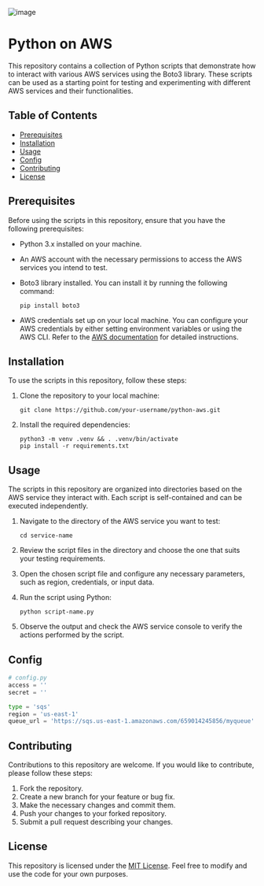 ![image](https://github.com/flaviomicheletti/python-aws/assets/1257048/258389b4-6840-4083-8641-77782e299a5e)

# Python on AWS

This repository contains a collection of Python scripts that demonstrate how 
to interact with various AWS services using the Boto3 library. These scripts 
can be used as a starting point for testing and experimenting with different 
AWS services and their functionalities.

## Table of Contents

- [Prerequisites](#prerequisites)
- [Installation](#installation)
- [Usage](#usage)
- [Config](#config)
- [Contributing](#contributing)
- [License](#license)

## Prerequisites

Before using the scripts in this repository, ensure that you have the following prerequisites:

- Python 3.x installed on your machine.
- An AWS account with the necessary permissions to access the AWS services you intend to test.
- Boto3 library installed. You can install it by running the following command:

  ```
  pip install boto3
  ```

- AWS credentials set up on your local machine. You can configure your AWS 
credentials by either setting environment variables or using the AWS CLI. 
Refer to the [AWS documentation](https://docs.aws.amazon.com/cli/latest/userguide/cli-configure-files.html) 
for detailed instructions.

## Installation

To use the scripts in this repository, follow these steps:

1. Clone the repository to your local machine:

   ```
   git clone https://github.com/your-username/python-aws.git
   ```

2. Install the required dependencies:

   ```
   python3 -m venv .venv && . .venv/bin/activate
   pip install -r requirements.txt
   ```

## Usage

The scripts in this repository are organized into directories based on the 
AWS service they interact with. Each script is self-contained and can be 
executed independently. 

1. Navigate to the directory of the AWS service you want to test:

   ```
   cd service-name
   ```

2. Review the script files in the directory and choose the one that suits your
   testing requirements.

3. Open the chosen script file and configure any necessary parameters, such as 
   region, credentials, or input data.

4. Run the script using Python:

   ```
   python script-name.py
   ```

5. Observe the output and check the AWS service console to verify the actions performed by the script.

## Config


```python
# config.py
access = ''
secret = ''

type = 'sqs'
region = 'us-east-1'
queue_url = 'https://sqs.us-east-1.amazonaws.com/659014245856/myqueue'
```

## Contributing

Contributions to this repository are welcome. If you would like to contribute, 
please follow these steps:

1. Fork the repository.
2. Create a new branch for your feature or bug fix.
3. Make the necessary changes and commit them.
4. Push your changes to your forked repository.
5. Submit a pull request describing your changes.

## License

This repository is licensed under the [MIT License](LICENSE). Feel free to modify 
and use the code for your own purposes.


